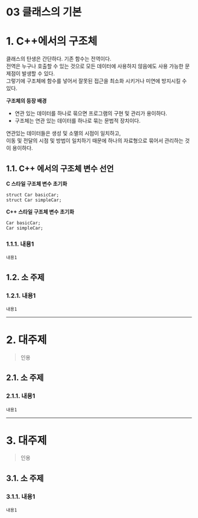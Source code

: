 03 클래스의 기본
=======================
# 1. C++에서의 구조체
클래스의 탄생은 간단하다. 
기존 함수는 전역이다.  
전역은 누구나 호출할 수 있는 것으로 모든 데이터에 사용하지 않음에도 사용 가능한 문제점이 발생할 수 있다.     
그렇기에 구조체에 함수를 넣어서 잘못된 접근을 최소화 시키거나 미연에 방지시킬 수 있다. 
      
**구조체의 등장 배경**   
      
* 연관 있는 데이터를 하나로 묶으면 프로그램의 구현 및 관리가 용이하다.     
* 구조체는 연관 있는 데이터를 하나로 묶는 문법적 장치이다.        
         
연관있는 데이터들은 생성 및 소멸의 시점이 일치하고,     
이동 및 전달의 시점 및 방법이 일치하기 때문에 하나의 자료형으로 묶어서 관리하는 것이 용이하다.    

## 1.1. C++ 에서의 구조체 변수 선언    
**C 스타일 구조체 변수 초기화**
```
struct Car basicCar;
struct Car simpleCar;
```
**C++ 스타일 구조체 변수 초기화**
```
Car basicCar;
Car simpleCar;
```
### 1.1.1. 내용1
```
내용1
```
## 1.2. 소 주제
### 1.2.1. 내용1
```
내용1
```

***
# 2. 대주제
> 인용
## 2.1. 소 주제
### 2.1.1. 내용1
```
내용1
```   

***
# 3. 대주제
> 인용
## 3.1. 소 주제
### 3.1.1. 내용1
```
내용1
```
